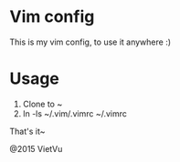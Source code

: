 # Vim config
This is my vim config, to use it anywhere :)

# Usage

1. Clone to ~
2. ln -ls ~/.vim/.vimrc ~/.vimrc

That's it~

@2015 VietVu
